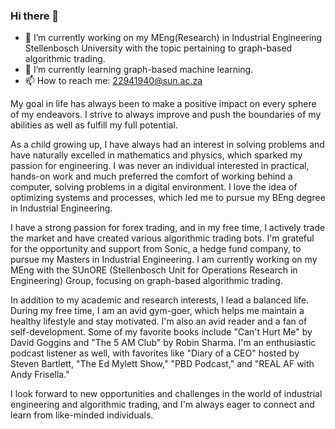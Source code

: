 ### Hi there 👋



- 🔭 I’m currently working on my MEng(Research) in Industrial Engineering Stellenbosch University with the topic pertaining to graph-based algorithmic trading.
- 🌱 I’m currently learning graph-based machine learning.
- 📫 How to reach me: 22941940@sun.ac.za

My goal in life has always been to make a positive impact on every sphere of my endeavors. I strive to always improve and push the boundaries of my abilities as well as fulfill my full potential.

As a child growing up, I have always had an interest in solving problems and have naturally excelled in mathematics and physics, which sparked my passion for engineering. I was never an individual interested in practical, hands-on work and much preferred the comfort of working behind a computer, solving problems in a digital environment. I love the idea of optimizing systems and processes, which led me to pursue my BEng degree in Industrial Engineering.

I have a strong passion for forex trading, and in my free time, I actively trade the market and have created various algorithmic trading bots. I'm grateful for the opportunity and support from Sonic, a hedge fund company, to pursue my Masters in Industrial Engineering. I am currently working on my MEng with the SUnORE (Stellenbosch Unit for Operations Research in Engineering) Group, focusing on graph-based algorithmic trading.

In addition to my academic and research interests, I lead a balanced life. During my free time, I am an avid gym-goer, which helps me maintain a healthy lifestyle and stay motivated. I'm also an avid reader and a fan of self-development. Some of my favorite books include "Can't Hurt Me" by David Goggins and "The 5 AM Club" by Robin Sharma. I'm an enthusiastic podcast listener as well, with favorites like "Diary of a CEO" hosted by Steven Bartlett, "The Ed Mylett Show," "PBD Podcast," and "REAL AF with Andy Frisella."

I look forward to new opportunities and challenges in the world of industrial engineering and algorithmic trading, and I'm always eager to connect and learn from like-minded individuals.
